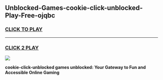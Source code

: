
## Unblocked-Games-cookie-click-unblocked-Play-Free-ojqbc
<h3>
<a href="https://premium76.site?title=cookie-click-unblocked&ref=21A">CLICK TO PLAY</a></h3>
<hr>

<h3>
<a href="https://premium76.site?title=cookie-click-unblocked&ref=21A">CLICK 2 PLAY</a>
  
</h3>

<a href="https://premium76.site?title=cookie-click-unblocked&ref=21A"><img src="https://clearcache.store/games.png"></a>


**cookie-click-unblocked games unblocked: Your Gateway to Fun and Accessible Online Gaming**
